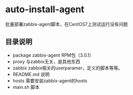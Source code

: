 # auto-install-agent
批量部署zabbix-agent脚本，在CentOS7上测试运行没有问题

## 目录说明
- package zabbix-agent RPM包（3.0.1）
- proxy	与zabbix无关，是其他东西
- zabbix	zabbix相关的userparamer，定义的脚本等等。
- README.md	说明
- hosts	需要安装zabbix-agent的hosts
- main.sh	脚本
